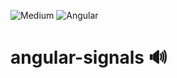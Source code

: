 ![Medium](https://img.shields.io/badge/Medium-12100E?style=for-the-badge&logo=medium&logoColor=white)
![Angular](https://img.shields.io/badge/angular-%23DD0031.svg?style=for-the-badge&logo=angular&logoColor=white)

# angular-signals 🔊

